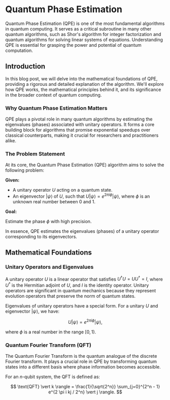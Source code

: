 # Quantum Phase Estimation

Quantum Phase Estimation (QPE) is one of the most fundamental algorithms in quantum computing. It serves as a critical subroutine in many other quantum algorithms, such as Shor's algorithm for integer factorization and quantum algorithms for solving linear systems of equations. Understanding QPE is essential for grasping the power and potential of quantum computation.

## Introduction

In this blog post, we will delve into the mathematical foundations of QPE, providing a rigorous and detailed explanation of the algorithm. We'll explore how QPE works, the mathematical principles behind it, and its significance in the broader context of quantum computing.

### Why Quantum Phase Estimation Matters

QPE plays a pivotal role in many quantum algorithms by estimating the eigenvalues (phases) associated with unitary operators. It forms a core building block for algorithms that promise exponential speedups over classical counterparts, making it crucial for researchers and practitioners alike.

### The Problem Statement

At its core, the Quantum Phase Estimation (QPE) algorithm aims to solve the following problem:

**Given:**

- A unitary operator $U$ acting on a quantum state.
- An eigenvector $\vert \psi \rangle$ of $U$, such that $U \vert \psi \rangle = e^{2 \pi i \phi} \vert \psi \rangle$, where $\phi$ is an unknown real number between 0 and 1.

**Goal:**

Estimate the phase $\phi$ with high precision.

In essence, QPE estimates the eigenvalues (phases) of a unitary operator corresponding to its eigenvectors.

## Mathematical Foundations

### Unitary Operators and Eigenvalues

A unitary operator $U$ is a linear operator that satisfies $U^{\dagger} U = UU^{\dagger} = I$, where $U^{\dagger}$ is the Hermitian adjoint of $U$, and $I$ is the identity operator. Unitary operators are significant in quantum mechanics because they represent evolution operators that preserve the norm of quantum states.

Eigenvalues of unitary operators have a special form. For a unitary $U$ and eigenvector $\vert \psi \rangle$, we have: 

$$
U \vert \psi \rangle = e^{2 \pi i \phi} \vert \psi \rangle,
$$

where $\phi$ is a real number in the range $[0, 1)$.

### Quantum Fourier Transform (QFT)

The Quantum Fourier Transform is the quantum analogue of the discrete Fourier transform. It plays a crucial role in QPE by transforming quantum states into a different basis where phase information becomes accessible.

For an $n$-qubit system, the QFT is defined as:

$$
\text{QFT} \vert k \rangle = \frac{1}{\sqrt{2^n}} \sum_{j=0}^{2^n - 1} e^{2 \pi i kj / 2^n} \vert j \rangle.
$$
